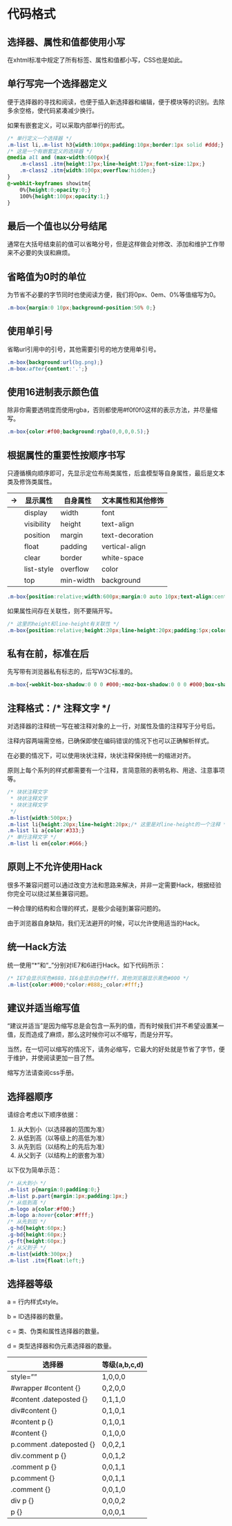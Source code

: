 # 代码格式

## 选择器、属性和值都使用小写

在xhtml标准中规定了所有标签、属性和值都小写，CSS也是如此。

## 单行写完一个选择器定义

便于选择器的寻找和阅读，也便于插入新选择器和编辑，便于模块等的识别。去除多余空格，使代码紧凑减少换行。

如果有嵌套定义，可以采取内部单行的形式。

```css
/* 单行定义一个选择器 */
.m-list li,.m-list h3{width:100px;padding:10px;border:1px solid #ddd;}
/* 这是一个有嵌套定义的选择器 */
@media all and (max-width:600px){
    .m-class1 .itm{height:17px;line-height:17px;font-size:12px;}
    .m-class2 .itm{width:100px;overflow:hidden;}
}
@-webkit-keyframes showitm{
    0%{height:0;opacity:0;}
    100%{height:100px;opacity:1;}
}
```

## 最后一个值也以分号结尾

通常在大括号结束前的值可以省略分号，但是这样做会对修改、添加和维护工作带来不必要的失误和麻烦。

## 省略值为0时的单位

为节省不必要的字节同时也使阅读方便，我们将0px、0em、0%等值缩写为0。

```css
.m-box{margin:0 10px;background-position:50% 0;}
```

## 使用单引号

省略url引用中的引号，其他需要引号的地方使用单引号。

```css
.m-box{background:url(bg.png);}
.m-box:after{content:'.';}
```

## 使用16进制表示颜色值

除非你需要透明度而使用rgba，否则都使用#f0f0f0这样的表示方法，并尽量缩写。

```css
.m-box{color:#f00;background:rgba(0,0,0,0.5);}
```

## 根据属性的重要性按顺序书写

只遵循横向顺序即可，先显示定位布局类属性，后盒模型等自身属性，最后是文本类及修饰类属性。

| → |  显示属性  |  自身属性 | 文本属性和其他修饰 |
|---|------------|-----------|--------------------|
|   | display    | width     | font               |
|   | visibility | height    | text-align         |
|   | position   | margin    | text-decoration    |
|   | float      | padding   | vertical-align     |
|   | clear      | border    | white-space        |
|   | list-style | overflow  | color              |
|   | top        | min-width | background         |

```css
.m-box{position:relative;width:600px;margin:0 auto 10px;text-align:center;color:#000;}
```

如果属性间存在关联性，则不要隔开写。

```css
/* 这里的height和line-height有关联性 */
.m-box{position:relative;height:20px;line-height:20px;padding:5px;color:#000;}
```

## 私有在前，标准在后

先写带有浏览器私有标志的，后写W3C标准的。

```css
.m-box{-webkit-box-shadow:0 0 0 #000;-moz-box-shadow:0 0 0 #000;box-shadow:0 0 0 #000;}
```

## 注释格式：/\* 注释文字 \*/

对选择器的注释统一写在被注释对象的上一行，对属性及值的注释写于分号后。

注释内容两端需空格，已确保即使在编码错误的情况下也可以正确解析样式。

在必要的情况下，可以使用块状注释，块状注释保持统一的缩进对齐。

原则上每个系列的样式都需要有一个注释，言简意赅的表明名称、用途、注意事项等。

```css
/* 块状注释文字
 * 块状注释文字
 * 块状注释文字
 */
.m-list{width:500px;}
.m-list li{height:20px;line-height:20px;/* 这里是对line-height的一个注释 */overflow:hidden;}
.m-list li a{color:#333;}
/* 单行注释文字 */
.m-list li em{color:#666;}
```

## 原则上不允许使用Hack

很多不兼容问题可以通过改变方法和思路来解决，并非一定需要Hack，根据经验你完全可以绕过某些兼容问题。

一种合理的结构和合理的样式，是极少会碰到兼容问题的。

由于浏览器自身缺陷，我们无法避开的时候，可以允许使用适当的Hack。

## 统一Hack方法

统一使用“*”和“_”分别对IE7和6进行Hack。如下代码所示：

```css
/* IE7会显示灰色#888，IE6会显示白色#fff，其他浏览器显示黑色#000 */
.m-list{color:#000;*color:#888;_color:#fff;}
```

## 建议并适当缩写值

“建议并适当”是因为缩写总是会包含一系列的值，而有时候我们并不希望设置某一值，反而造成了麻烦，那么这时候你可以不缩写，而是分开写。

当然，在一切可以缩写的情况下，请务必缩写，它最大的好处就是节省了字节，便于维护，并使阅读更加一目了然。

缩写方法请查阅css手册。

## 选择器顺序

请综合考虑以下顺序依据： 
1. 从大到小（以选择器的范围为准）
2. 从低到高（以等级上的高低为准）
3. 从先到后（以结构上的先后为准）
4. 从父到子（以结构上的嵌套为准）

以下仅为简单示范：

```css
/* 从大到小 */
.m-list p{margin:0;padding:0;}
.m-list p.part{margin:1px;padding:1px;}
/* 从低到高 */
.m-logo a{color:#f00;}
.m-logo a:hover{color:#fff;}
/* 从先到后 */
.g-hd{height:60px;}
.g-bd{height:60px;}
.g-ft{height:60px;}
/* 从父到子 */
.m-list{width:300px;}
.m-list .itm{float:left;}
```

## 选择器等级

a = 行内样式style。

b = ID选择器的数量。

c = 类、伪类和属性选择器的数量。

d = 类型选择器和伪元素选择器的数量。

|          选择器           | 等级(a,b,c,d)  |
|--------------------------|---------------|
| style=””                 | 1,0,0,0       |
| #wrapper #content {}     | 0,2,0,0       |
| #content .dateposted {}  | 0,1,1,0       |
| div#content {}           | 0,1,0,1       |
| #content p {}            | 0,1,0,1       |
| #content {}              | 0,1,0,0       |
| p.comment .dateposted {} | 0,0,2,1       |
| div.comment p {}         | 0,0,1,2       |
| .comment p {}            | 0,0,1,1       |
| p.comment {}             | 0,0,1,1       |
| .comment {}              | 0,0,1,0       |
| div p {}                 | 0,0,0,2       |
| p {}                     | 0,0,0,1       |
